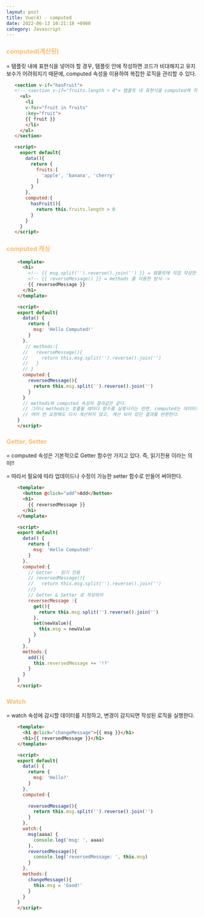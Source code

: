 ```yaml
---
layout: post
title: Vue(4) - computed
date: 2022-06-13 10:21:18 +0900
category: Javascript
---
```

 
### <span style="color:#febc68;font-weight:bold">computed(계산된)</span>  
 = 탬플릿 내에 표현식을 넣어야 할 경우, 탬플릿 안에 작성하면 코드가 비대해지고 유지보수가 어려워지기 때문에, computed 속성을 이용하여 복잡한 로직을 관리할 수 있다.

 ```html
    <section v-if="hasFruit"> 
    <!-- <section v-if="fruits.length > 0"> 탬플릿 내 표현식을 computed에 작성하여 간결화-->
      <ul>
        <li 
        v-for="fruit in fruits" 
        :key="fruit"> 
        {{ fruit }} 
        </li>
      </ul>
    </section>

    <script>
      export default{
        data(){
          return {
            fruits:[
              'apple', 'banana', 'cherry'
            ]
          }
        },
        computed:{
          hasFruit(){
            return this.fruits.length > 0
          }
        }
      }
    </script>
  ```


### <span style="color:#febc68;font-weight:bold">computed 캐싱</span> 

```html
    <template>
      <h1>
        <!-- {{ msg.split('').reverse().join('') }} = 탬플릿에 직접 작성한 표현식-->
        <!-- {{ reverseMessage() }} = methods 를 이용한 방식-->
        {{ reversedMessage }}
      </h1>
    </template>

    <script>
    export default{
      data() {
        return {
          msg: 'Hello Computed!'
        }
      },
       // methods:{
      //   reverseMessage(){
      //     return this.msg.split('').reverse().join('')
      //   }
      // }
      computed:{
        reversedMessage(){
          return this.msg.split('').reverse().join('')
        }
      }
      // methods와 computed 속성의 결과값은 같다.
      // 그러나 methods는 호출될 때마다 함수를 실행시키는 반면, computed는 데이터가 변경될 때만 함수를 다시 실행하기 때문에, 
      // 여러 번 요청해도 다시 계산하지 않고, 계산 되어 있던 결과를 반환한다.
    }
    </script>
  ```

### <span style="color:#febc68;font-weight:bold">Getter, Setter</span>  
= computed 속성은 기본적으로 Getter 함수만 가지고 있다. 즉, 읽기전용 이라는 의미!!  

= 따라서 필요에 따라 업데이드나 수정이 가능한 setter 함수로 만들어 써야한다. 
```html
    <template>
      <button @click="add">Add</button>
      <h1>
        {{ reversedMessage }}
      </h1>
    </template>

    <script>
    export default{
      data() {
        return {
          msg: 'Hello Computed!'
        }
      },
      computed:{
        // Getter - 읽기 전용
        // reversedMessage(){
        //   return this.msg.split('').reverse().join('')
        //}
        // Getter & Setter 로 작성하자
        reversecMessage :{
          get(){
            return this.msg.split('').reverse().join('')
          },
          set(newValue){
            this.msg = newValue
          }
        }
      },
      methods:{
        add(){
          this.reversedMessage += '!?'
        }
      }
    }
    </script>
  ```


### <span style="color:#febc68;font-weight:bold">Watch</span> 
= watch 속성에 감시할 데이터를 지정하고, 변경이 감지되면 작성된 로직을 실행한다.
```html
    <template>
      <h1 @click="changeMessage">{{ msg }}</h1>
      <h1>{{ reversedMessage }}</h1>
    </template>

    <script>
    export default{
      data() {
        return {
          msg: 'Hello?'
        }
      },
      computed:{
        
        reversedMessage(){
          return this.msg.split('').reverse().join('')
        }
      },
      watch:{
        msg(aaaa) {
          console.log('msg: ', aaaa)
        },
        reversedMessage(){
          console.log('reversedMessage: ', this.msg)
        }
      },
      methods:{
        changeMessage(){
          this.msg = 'Good!'
        }
      }
    }
    </script>
  ```